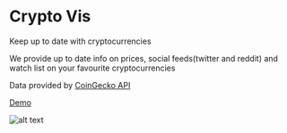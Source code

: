 # Crypto Vis

Keep up to date with cryptocurrencies

We provide up to date info on prices, social feeds(twitter and reddit) and watch list on your favourite cryptocurrencies

Data provided by [CoinGecko API](https://www.coingecko.com/en/api) 


[Demo](https://cryptovis.herokuapp.com/) 

![alt text](https://www.dropbox.com/s/pwmmcgv4owrpq95/cryptoLarge.png "Logo Title Text 1")





